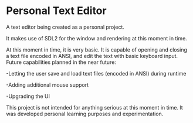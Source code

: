 # Personal Text Editor
A text editor being created as a personal project.

It makes use of SDL2 for the window and rendering at this moment in time.

At this moment in time, it is very basic.  It is capable of opening and closing a text file encoded in ANSI, and edit the text with basic keyboard input.  Future capabilities planned in the near future:

-Letting the user save and load text files (encoded in ANSI) during runtime

-Adding additional mouse support

-Upgrading the UI

This project is not intended for anything serious at this moment in time.  It was developed personal learning purposes and experimentation.
